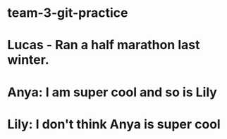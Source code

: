 # team-3-git-practice
# Lucas - Ran a half marathon last winter.
# Anya: I am super cool and so is Lily
# Lily: I don't think Anya is super cool
